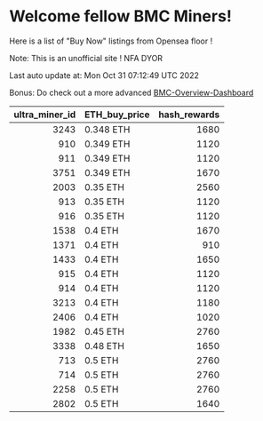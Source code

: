 # Welcome fellow BMC Miners!
Here is a list of "Buy Now" listings from Opensea floor !

Note: This is an unofficial site ! NFA DYOR

Last auto update at: Mon Oct 31 07:12:49 UTC 2022

Bonus: Do check out a more advanced [BMC-Overview-Dashboard](https://dune.com/defifunk/BMC-Overview-Dashboard)


|   ultra_miner_id | ETH_buy_price   |   hash_rewards |
|-----------------:|:----------------|---------------:|
|             3243 | 0.348 ETH       |           1680 |
|              910 | 0.349 ETH       |           1120 |
|              911 | 0.349 ETH       |           1120 |
|             3751 | 0.349 ETH       |           1670 |
|             2003 | 0.35 ETH        |           2560 |
|              913 | 0.35 ETH        |           1120 |
|              916 | 0.35 ETH        |           1120 |
|             1538 | 0.4 ETH         |           1670 |
|             1371 | 0.4 ETH         |            910 |
|             1433 | 0.4 ETH         |           1650 |
|              915 | 0.4 ETH         |           1120 |
|              914 | 0.4 ETH         |           1120 |
|             3213 | 0.4 ETH         |           1180 |
|             2406 | 0.4 ETH         |           1020 |
|             1982 | 0.45 ETH        |           2760 |
|             3338 | 0.48 ETH        |           1650 |
|              713 | 0.5 ETH         |           2760 |
|              714 | 0.5 ETH         |           2760 |
|             2258 | 0.5 ETH         |           2760 |
|             2802 | 0.5 ETH         |           1640 |